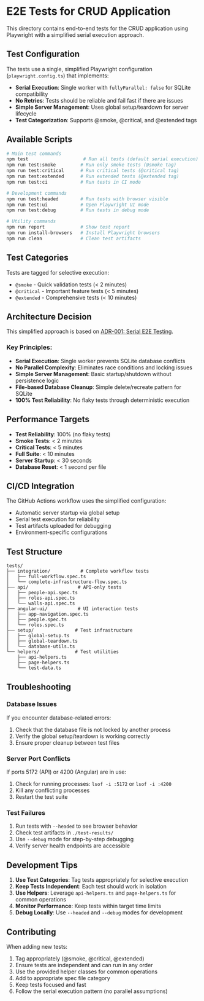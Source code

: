# E2E Tests for CRUD Application

This directory contains end-to-end tests for the CRUD application using Playwright with a simplified serial execution approach.

## Test Configuration

The tests use a single, simplified Playwright configuration (`playwright.config.ts`) that implements:

- **Serial Execution**: Single worker with `fullyParallel: false` for SQLite compatibility
- **No Retries**: Tests should be reliable and fail fast if there are issues
- **Simple Server Management**: Uses global setup/teardown for server lifecycle
- **Test Categorization**: Supports @smoke, @critical, and @extended tags

## Available Scripts

```bash
# Main test commands
npm test                    # Run all tests (default serial execution)
npm run test:smoke         # Run only smoke tests (@smoke tag)
npm run test:critical      # Run critical tests (@critical tag)  
npm run test:extended      # Run extended tests (@extended tag)
npm run test:ci            # Run tests in CI mode

# Development commands
npm run test:headed        # Run tests with browser visible
npm run test:ui            # Open Playwright UI mode
npm run test:debug         # Run tests in debug mode

# Utility commands
npm run report             # Show test report
npm run install-browsers   # Install Playwright browsers
npm run clean              # Clean test artifacts
```

## Test Categories

Tests are tagged for selective execution:
- `@smoke` - Quick validation tests (< 2 minutes)
- `@critical` - Important feature tests (< 5 minutes)
- `@extended` - Comprehensive tests (< 10 minutes)

## Architecture Decision

This simplified approach is based on [ADR-001: Serial E2E Testing](../../docs/Decisions/0001-Serial-E2E-Testing.md).

### Key Principles:
- **Serial Execution**: Single worker prevents SQLite database conflicts
- **No Parallel Complexity**: Eliminates race conditions and locking issues
- **Simple Server Management**: Basic startup/shutdown without persistence logic
- **File-based Database Cleanup**: Simple delete/recreate pattern for SQLite
- **100% Test Reliability**: No flaky tests through deterministic execution

## Performance Targets

- **Test Reliability**: 100% (no flaky tests)
- **Smoke Tests**: < 2 minutes
- **Critical Tests**: < 5 minutes  
- **Full Suite**: < 10 minutes
- **Server Startup**: < 30 seconds
- **Database Reset**: < 1 second per file

## CI/CD Integration

The GitHub Actions workflow uses the simplified configuration:
- Automatic server startup via global setup
- Serial test execution for reliability
- Test artifacts uploaded for debugging
- Environment-specific configurations

## Test Structure

```
tests/
├── integration/           # Complete workflow tests
│   ├── full-workflow.spec.ts
│   └── complete-infrastructure-flow.spec.ts
├── api/                  # API-only tests
│   ├── people-api.spec.ts
│   ├── roles-api.spec.ts
│   └── walls-api.spec.ts
├── angular-ui/           # UI interaction tests
│   ├── app-navigation.spec.ts
│   ├── people.spec.ts
│   └── roles.spec.ts
├── setup/               # Test infrastructure
│   ├── global-setup.ts
│   ├── global-teardown.ts
│   └── database-utils.ts
└── helpers/             # Test utilities
    ├── api-helpers.ts
    ├── page-helpers.ts
    └── test-data.ts
```

## Troubleshooting

### Database Issues
If you encounter database-related errors:
1. Check that the database file is not locked by another process
2. Verify the global setup/teardown is working correctly
3. Ensure proper cleanup between test files

### Server Port Conflicts
If ports 5172 (API) or 4200 (Angular) are in use:
1. Check for running processes: `lsof -i :5172` or `lsof -i :4200`
2. Kill any conflicting processes
3. Restart the test suite

### Test Failures
1. Run tests with `--headed` to see browser behavior
2. Check test artifacts in `./test-results/`
3. Use `--debug` mode for step-by-step debugging
4. Verify server health endpoints are accessible

## Development Tips

1. **Use Test Categories**: Tag tests appropriately for selective execution
2. **Keep Tests Independent**: Each test should work in isolation
3. **Use Helpers**: Leverage `api-helpers.ts` and `page-helpers.ts` for common operations
4. **Monitor Performance**: Keep tests within target time limits
5. **Debug Locally**: Use `--headed` and `--debug` modes for development

## Contributing

When adding new tests:
1. Tag appropriately (@smoke, @critical, @extended)
2. Ensure tests are independent and can run in any order
3. Use the provided helper classes for common operations
4. Add to appropriate spec file category
5. Keep tests focused and fast
6. Follow the serial execution pattern (no parallel assumptions)
